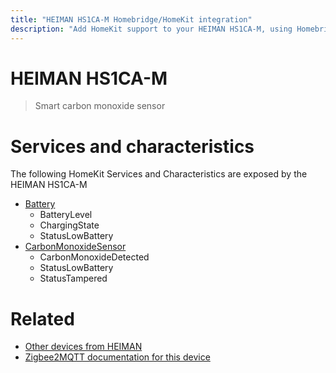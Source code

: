 ```yaml
---
title: "HEIMAN HS1CA-M Homebridge/HomeKit integration"
description: "Add HomeKit support to your HEIMAN HS1CA-M, using Homebridge, Zigbee2MQTT and homebridge-z2m."
---
```

<!---
This file has been GENERATED using src/docgen/docgen.ts
DO NOT EDIT THIS FILE MANUALLY!
-->
# HEIMAN HS1CA-M
> Smart carbon monoxide sensor


# Services and characteristics
The following HomeKit Services and Characteristics are exposed by
the HEIMAN HS1CA-M

* [Battery](../../battery.md)
  * BatteryLevel
  * ChargingState
  * StatusLowBattery
* [CarbonMonoxideSensor](../../sensors.md)
  * CarbonMonoxideDetected
  * StatusLowBattery
  * StatusTampered


# Related
* [Other devices from HEIMAN](../index.md#heiman)
* [Zigbee2MQTT documentation for this device](https://www.zigbee2mqtt.io/devices/HS1CA-M.html)